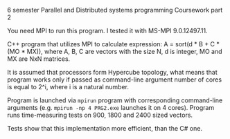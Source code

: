 6 semester Parallel and Distributed systems programming Coursework part 2

You need MPI to run this program. I tested it with MS-MPI 9.0.12497.11.

C++ program that utilizes MPI to calculate expression:
A = sort(d * B + C * (MO * MX)),
where A, B, C are vectors with the size N, d is integer, MO and MX are NxN matrices.

It is assumed that processors form Hypercube topology, what means that program works only if passed as command-line argument number of cores is equal to 2^i, where i is a natural number.

Program is launched via `mpirun` program with corresponding command-line arguments (e.g. `mpirun -np 4 PRG2.exe` launches it on 4 cores). 
Program runs time-measuring tests on 900, 1800 and 2400 sized vectors.

Tests show that this implementation more efficient, than the C# one.
